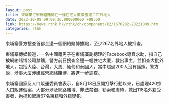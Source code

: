 ```yaml
---
layout: post
title: 柬埔寨打擊網絡賭博在一幢住宅大廈扣查逾二百外地人
date: 2022-10-09 09:09:36.000000000 +08:00
link: https://news.rthk.hk/rthk/ch/component/k2/1670202-20221009.htm
categories: rthk
---
```


柬埔寨警方搜查首都金邊一個網絡賭博據點，至少267名外地人被扣查。

柬埔寨傳媒報道，一名中國籍男子在柬埔寨副總理的Facebook專頁求助，指自己被網絡賭博公司禁錮，警方前日搜查金邊一幢住宅大廈，救出事主，並扣查大批外地人，包括大陸、台灣，大馬、緬甸和泰國人，當中超過200人沒有護照。警方說，涉事大廈涉嫌經營網絡賭博，將進一步調查。

柬埔寨國家反人口販運委員會表示，自8月18日展開打擊行動以來，已處理420宗人口販運個案，大部分涉及網路賭博、非法禁錮、勒索和虐待，救出118名外籍受害者，拘捕和起訴67名柬籍和外籍疑犯。
